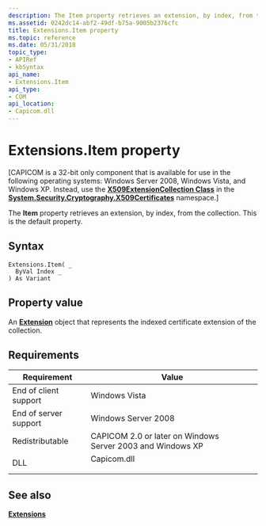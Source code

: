 ```yaml
---
description: The Item property retrieves an extension, by index, from the collection. This is the default property.
ms.assetid: 0242dc14-abf2-49df-b75a-9005b2376cfc
title: Extensions.Item property
ms.topic: reference
ms.date: 05/31/2018
topic_type:
- APIRef
- kbSyntax
api_name:
- Extensions.Item
api_type:
- COM
api_location:
- Capicom.dll
---
```


# Extensions.Item property

\[CAPICOM is a 32-bit only component that is available for use in the following operating systems: Windows Server 2008, Windows Vista, and Windows XP. Instead, use the [**X509ExtensionCollection Class**](/dotnet/api/system.security.cryptography.x509certificates.x509extensioncollection?view=netcore-3.1) in the [**System.Security.Cryptography.X509Certificates**](/dotnet/api/system.security.cryptography.x509certificates.publickey.-ctor?view=netcore-3.1) namespace.\]

The **Item** property retrieves an extension, by index, from the collection. This is the default property.

## Syntax


```VB
Extensions.Item( _
  ByVal Index _
) As Variant
```



## Property value

An [**Extension**](extension.md) object that represents the indexed certificate extension of the collection.

## Requirements



| Requirement | Value |
|----------------------------------|----------------------------------------------------------------------------------------|
| End of client support<br/> | Windows Vista<br/>                                                               |
| End of server support<br/> | Windows Server 2008<br/>                                                         |
| Redistributable<br/>       | CAPICOM 2.0 or later on Windows Server 2003 and Windows XP<br/>                  |
| DLL<br/>                   | <dl> <dt>Capicom.dll</dt> </dl> |



## See also

<dl> <dt>

[**Extensions**](extensions.md)
</dt> </dl>

 

 
